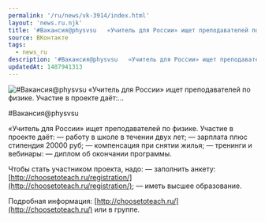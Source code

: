 ```yaml
---
permalink: '/ru/news/vk-3914/index.html'
layout: 'news.ru.njk'
title: '#Вакансия@physvsu   «Учитель для России» ищет преподавателей по физике. Участие в проекте даёт:'
source: ВКонтакте
tags:
  - news_ru
description: '#Вакансия@physvsu   «Учитель для России» ищет преподавателей по физике. Участие в проекте даёт:…'
updatedAt: 1487941313
---
```

![#Вакансия@physvsu   «Учитель для России» ищет преподавателей по физике. Участие в проекте даёт:…](https://sun9-8.userapi.com/impf/c639518/v639518501/cce6/WZpZVG6Xhkg.jpg?size=1280x931&quality=96&sign=2478ee7bad26859946714476696bf07a&c_uniq_tag=mBupa57e2V4Ua6kcXN7TMAdSWeHdUzE4XlSP4FwAGqo&type=album)

#Вакансия@physvsu

«Учитель для России» ищет преподавателей по физике. Участие в проекте даёт:
— работу в школе в течении двух лет;
— зарплата плюс стипендия 20000 руб;
— компенсация при снятии жилья;
— тренинги и вебинары:
— диплом об окончании программы.

Чтобы стать участником проекта, надо:
— заполнить анкету: [http://choosetoteach.ru/registration/](http://choosetoteach.ru/registration/);
— иметь высшее образование.

Подробная информация: [http://choosetoteach.ru/](http://choosetoteach.ru/) или в группе.
